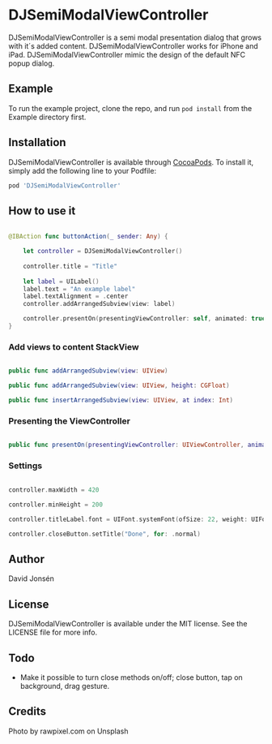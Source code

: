 # DJSemiModalViewController

DJSemiModalViewController is a semi modal presentation dialog that grows with it´s added content. DJSemiModalViewController works for iPhone and iPad. DJSemiModalViewController mimic the design of the default NFC popup dialog.

## Example

To run the example project, clone the repo, and run `pod install` from the Example directory first.

## Installation

DJSemiModalViewController is available through [CocoaPods](http://cocoapods.org). To install
it, simply add the following line to your Podfile:

```ruby
pod 'DJSemiModalViewController'
```

## How to use it

```swift

@IBAction func buttonAction(_ sender: Any) {

    let controller = DJSemiModalViewController()
    
    controller.title = "Title"
    
    let label = UILabel()
    label.text = "An example label"
    label.textAlignment = .center
    controller.addArrangedSubview(view: label)

    controller.presentOn(presentingViewController: self, animated: true, onDismiss: { })
}

```

### Add views to content StackView

```swift

public func addArrangedSubview(view: UIView)

public func addArrangedSubview(view: UIView, height: CGFloat)

public func insertArrangedSubview(view: UIView, at index: Int)

```

### Presenting the ViewController

```swift

public func presentOn(presentingViewController: UIViewController, animated: Bool = true, onDismiss dismissHandler: ViewWillDismiss?)

```

### Settings

```swift
  
controller.maxWidth = 420

controller.minHeight = 200

controller.titleLabel.font = UIFont.systemFont(ofSize: 22, weight: UIFont.Weight.bold)

controller.closeButton.setTitle("Done", for: .normal)

```

## Author

David Jonsén

## License

DJSemiModalViewController is available under the MIT license. See the LICENSE file for more info.

## Todo

- Make it possible to turn close methods on/off; close button, tap on background, drag gesture.

## Credits

Photo by rawpixel.com on Unsplash

